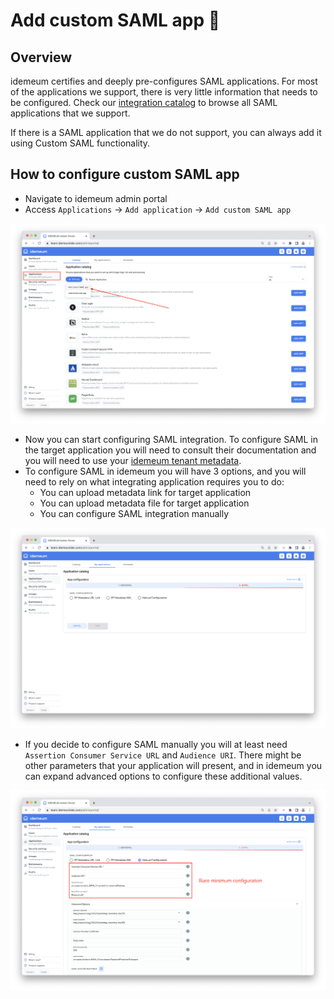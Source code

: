 # Add custom SAML app :pushpin:

## Overview

idemeum certifies and deeply pre-configures SAML applications. For most of the applications we support, there is very little information that needs to be configured. Check our [integration catalog](https://integrations.idemeum.com) to browse all SAML applications that we support.

If there is a SAML application that we do not support, you can always add it using Custom SAML functionality. 

## How to configure custom SAML app

* Navigate to idemeum admin portal
* Access `Applications` -> `Add application` -> `Add custom SAML app`

![Add app](./images/custom-saml/add-app.png)

* Now you can start configuring SAML integration. To configure SAML in the target application you will need to consult their documentation and you will need to use your [idemeum tenant metadata](./how-to-obtain-saml-metadata-for-idemeum.html).
* To configure SAML in idemeum you will have 3 options, and you will need to rely on what integrating application requires you to do:
	* You can upload metadata link for target application
	* You can upload metadata file for target application
	* You can configure SAML integration manually
	
![Configure app](./images/custom-saml/configure-app.png)

* If you decide to configure SAML manually you will at least need `Assertion Consumer Service URL` and `Audience URI`. There might be other parameters that your application will present, and in idemeum you can expand advanced options to configure these additional values.

![Manul app](./images/custom-saml/manual.png)